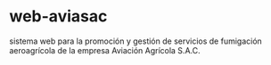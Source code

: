 # web-aviasac
sistema web para la promoción y gestión de servicios de fumigación aeroagrícola de la empresa Aviación Agrícola S.A.C.
